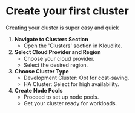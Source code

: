 # Create your first cluster

Creating your cluster is super easy and quick

1. **Navigate to Clusters Section**
   * Open the 'Clusters' section in Kloudlite.
2. **Select Cloud Provider and Region**
   * Choose your cloud provider.
   * Select the desired region.
3. **Choose Cluster Type**
   * Development Cluster: Opt for cost-saving.
   * HA Cluster: Select for high availability.
4. **Create Node Pools**
   * Proceed to set up node pools.
   * Get your cluster ready for workloads.
